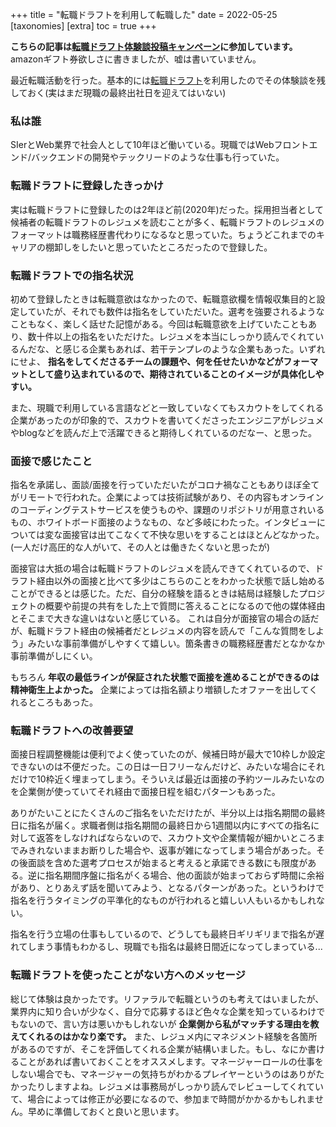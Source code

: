 +++
title = "転職ドラフトを利用して転職した"
date = 2022-05-25
[taxonomies]
[extra]
toc = true
+++

__こちらの記事は[転職ドラフト体験談投稿キャンペーン](https://job-draft.jp/articles/251)に参加しています。__ amazonギフト券欲しさに書きましたが、嘘は書いていません。

最近転職活動を行った。基本的には[転職ドラフト](https://job-draft.jp)を利用したのでその体験談を残しておく(実はまだ現職の最終出社日を迎えてはいない)

### 私は誰
SIerとWeb業界で社会人として10年ほど働いている。現職ではWebフロントエンド/バックエンドの開発やテックリードのような仕事も行っていた。

### 転職ドラフトに登録したきっかけ
実は転職ドラフトに登録したのは2年ほど前(2020年)だった。採用担当者として候補者の転職ドラフトのレジュメを読むことが多く、転職ドラフトのレジュメのフォーマットは職務経歴書代わりになるなと思っていた。ちょうどこれまでのキャリアの棚卸しをしたいと思っていたところだったので登録した。

### 転職ドラフトでの指名状況
初めて登録したときは転職意欲はなかったので、転職意欲欄を情報収集目的と設定していたが、それでも数件は指名をしていただいた。選考を強要されるようなこともなく、楽しく話せた記憶がある。今回は転職意欲を上げていたこともあり、数十件以上の指名をいただけた。レジュメを本当にしっかり読んでくれているんだな、と感じる企業もあれば、若干テンプレのような企業もあった。いずれにせよ、 __指名をしてくださるチームの課題や、何を任せたいかなどがフォーマットとして盛り込まれているので、期待されていることのイメージが具体化しやすい。__

また、現職で利用している言語などと一致していなくてもスカウトをしてくれる企業があったのが印象的で、スカウトを書いてくださったエンジニアがレジュメやblogなどを読んだ上で活躍できると期待しくれているのだなー、と思った。

### 面接で感じたこと
指名を承諾し、面談/面接を行っていただいたがコロナ禍なこともありほぼ全てがリモートで行われた。企業によっては技術試験があり、その内容もオンラインのコーディングテストサービスを使うものや、課題のリポジトリが用意されいるもの、ホワイトボード面接のようなもの、など多岐にわたった。インタビューについては変な面接官は出てこなくて不快な思いをすることはほとんどなかった。(一人だけ高圧的な人がいて、その人とは働きたくないと思ったが)

面接官は大抵の場合は転職ドラフトのレジュメを読んできてくれているので、ドラフト経由以外の面接と比べて多少はこちらのことをわかった状態で話し始めることができるとは感じた。ただ、自分の経験を語るときは結局は経験したプロジェクトの概要や前提の共有をした上で質問に答えることになるので他の媒体経由とそこまで大きな違いはないと感じている。
これは自分が面接官の場合の話だが、転職ドラフト経由の候補者だとレジュメの内容を読んで「こんな質問をしよう」みたいな事前準備がしやすくて嬉しい。箇条書きの職務経歴書だとなかなか事前準備がしにくい。

もちろん __年収の最低ラインが保証された状態で面接を進めることができるのは精神衛生上よかった。__ 企業によっては指名額より増額したオファーを出してくれるところもあった。

### 転職ドラフトへの改善要望
面接日程調整機能は便利でよく使っていたのが、候補日時が最大で10枠しか設定できないのは不便だった。この日は一日フリーなんだけど、みたいな場合にそれだけで10枠近く埋まってしまう。そういえば最近は面接の予約ツールみたいなのを企業側が使っていてそれ経由で面接日程を組むパターンもあった。

ありがたいことにたくさんのご指名をいただけたが、半分以上は指名期間の最終日に指名が届く。求職者側は指名期間の最終日から1週間以内にすべての指名に対して返答をしなければならないので、スカウト文や企業情報が細かいところまでみきれないままお断りした場合や、返事が雑になってしまう場合があった。その後面談を含めた選考プロセスが始まると考えると承諾できる数にも限度がある。逆に指名期間序盤に指名がくる場合、他の面談が始まっておらず時間に余裕があり、とりあえず話を聞いてみよう、となるパターンがあった。というわけで指名を行うタイミングの平準化的なものが行われると嬉しい人もいるかもしれない。

指名を行う立場の仕事もしているので、どうしても最終日ギリギリまで指名が遅れてしまう事情もわかるし、現職でも指名は最終日間近になってしまっている...

### 転職ドラフトを使ったことがない方へのメッセージ
総じて体験は良かったです。リファラルで転職というのも考えてはいましたが、業界内に知り合いが少なく、自分で応募するほど色々な企業を知っているわけでもないので、言い方は悪いかもしれないが __企業側から私がマッチする理由を教えてくれるのはかなり楽です。__ また、レジュメ内にマネジメント経験を各箇所があるのですが、そこを評価してくれる企業が結構いました。もし、なにか書けることがあれば書いておくことをオススメします。マネージャーロールの仕事をしない場合でも、マネージャーの気持ちがわかるプレイヤーというのはありがたかったりしますよね。レジュメは事務局がしっかり読んでレビューしてくれていて、場合によっては修正が必要になるので、参加まで時間がかかるかもしれません。早めに準備しておくと良いと思います。

